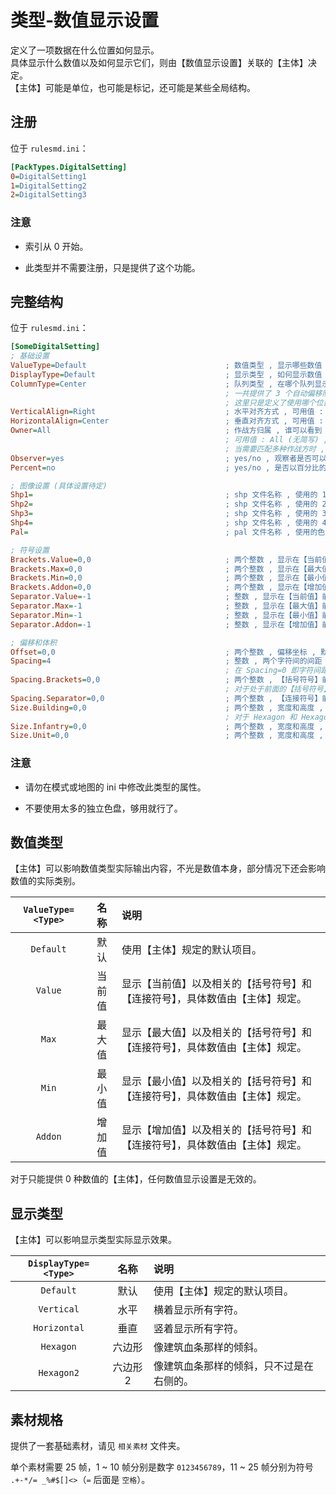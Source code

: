# 类型-数值显示设置

定义了一项数据在什么位置如何显示。  
具体显示什么数值以及如何显示它们，则由【数值显示设置】关联的【主体】决定。  
【主体】可能是单位，也可能是标记，还可能是某些全局结构。



## 注册

位于 `rulesmd.ini`：

```ini
[PackTypes.DigitalSetting]
0=DigitalSetting1
1=DigitalSetting2
2=DigitalSetting3
```

### 注意

* 索引从 0 开始。

* 此类型并不需要注册，只是提供了这个功能。



## 完整结构

位于 `rulesmd.ini`：

```ini
[SomeDigitalSetting]
; 基础设置
ValueType=Default                               ; 数值类型 , 显示哪些数值 , 具体显示的数值取决于提供数值的【主体】 , 可用值见下方表格 , 默认值是 Default
DisplayType=Default                             ; 显示类型 , 如何显示数值 , 具体显示的数值取决于提供数值的【主体】 , 可用值见下方表格 , 默认值是 Default
ColumnType=Center                               ; 队列类型 , 在哪个队列显示数值 , 可用值 : Left | L , Right | R , Center | C , 默认值是 Center (不区分大小写)
                                                ; 一共提供了 3 个自动偏移队列 , Left = 建筑血条位置 , Right = 建筑血条的水平镜像位置 (建筑右侧) , Center = 步兵和载具血条位置
                                                ; 这里只是定义了使用哪个位置队列 , 并不限制单位类型 , 建筑也可以使用 Center , 步兵和载具也可以使用 Left 和 Right
VerticalAlign=Right                             ; 水平对齐方式 , 可用值 : Left | L , Right | R , Center | C , 默认值是 Right (不区分大小写)
HorizontalAlign=Center                          ; 垂直对齐方式 , 可用值 : Top | T , Bottom | B , Center | C , 默认值是 Right (不区分大小写)
Owner=All                                       ; 作战方归属 , 谁可以看到
                                                ; 可用值 : All (无简写) , Self | S , Allies | A , Enemies | E , Neutral | N , 默认值是 All (不区分大小写)
                                                ; 当需要匹配多种作战方时 , 多个值之间使用 "," 符号连接即可 , 栗如同时匹配己方和敌方 : Self,Enemies 或 S,E (简写可以混用 , 不要有空格)
Observer=yes                                    ; yes/no , 观察者是否可以看到 , 默认值是 yes
Percent=no                                      ; yes/no , 是否以百分比的形式显示数值 , 默认值是 no

; 图像设置 (具体设置待定)
Shp1=                                           ; shp 文件名称 , 使用的 1 号素材 , 不含后缀名 , 默认值是 空 (即不显示)
Shp2=                                           ; shp 文件名称 , 使用的 2 号素材 , 不含后缀名 , 默认值是 空 (即不显示)
Shp3=                                           ; shp 文件名称 , 使用的 3 号素材 , 不含后缀名 , 默认值是 空 (即不显示)
Shp4=                                           ; shp 文件名称 , 使用的 4 号素材 , 不含后缀名 , 默认值是 空 (即不显示)
Pal=                                            ; pal 文件名称 , 使用的色盘 , 不含后缀名 , 默认值是 palette (即使用默认色盘)

; 符号设置
Brackets.Value=0,0                              ; 两个整数 , 显示在【当前值】前后的【括号符号】 , 取值范围 : 1 - 15 , 分别对应 ".+-*/= _%#$[]<>" 符号 , 0 = 不显示 , -1 = 由【主体】规定的默认值 , 默认值是 0
Brackets.Max=0,0                                ; 两个整数 , 显示在【最大值】前后的【括号符号】 , 取值范围 : 1 - 15 , 分别对应 ".+-*/= _%#$[]<>" 符号 , 0 = 不显示 , -1 = 由【主体】规定的默认值 , 默认值是 0
Brackets.Min=0,0                                ; 两个整数 , 显示在【最小值】前后的【括号符号】 , 取值范围 : 1 - 15 , 分别对应 ".+-*/= _%#$[]<>" 符号 , 0 = 不显示 , -1 = 由【主体】规定的默认值 , 默认值是 0
Brackets.Addon=0,0                              ; 两个整数 , 显示在【增加值】前后的【括号符号】 , 取值范围 : 1 - 15 , 分别对应 ".+-*/= _%#$[]<>" 符号 , 0 = 不显示 , -1 = 由【主体】规定的默认值 , 默认值是 0
Separator.Value=-1                              ; 整数 , 显示在【当前值】前面的【连接符号】 , 取值范围 : 1 - 15 , 分别对应 ".+-*/= _%#$[]<>" 符号 , 0 = 不显示 , -1 = 由【主体】规定的默认值 , 默认值是 -1
Separator.Max=-1                                ; 整数 , 显示在【最大值】前面的【连接符号】 , 取值范围 : 1 - 15 , 分别对应 ".+-*/= _%#$[]<>" 符号 , 0 = 不显示 , -1 = 由【主体】规定的默认值 , 默认值是 -1
Separator.Min=-1                                ; 整数 , 显示在【最小值】前面的【连接符号】 , 取值范围 : 1 - 15 , 分别对应 ".+-*/= _%#$[]<>" 符号 , 0 = 不显示 , -1 = 由【主体】规定的默认值 , 默认值是 -1
Separator.Addon=-1                              ; 整数 , 显示在【增加值】前面的【连接符号】 , 取值范围 : 1 - 15 , 分别对应 ".+-*/= _%#$[]<>" 符号 , 0 = 不显示 , -1 = 由【主体】规定的默认值 , 默认值是 -1

; 偏移和体积
Offset=0,0                                      ; 两个整数 , 偏移坐标 , 默认值是 0,0 , 单位 : 像素
Spacing=4                                       ; 整数 , 两个字符间的间距 , 默认值是 4 (参考于提供的基础素材) , 单位 : 像素
                                                ; 在 Spacing=0 即字符间距 0 像素 (全都重叠在一起) , Spacing=-4 即字符间距 -4 像素 (字符反着排列) , Spacing=8 即字符间距 8 像素
Spacing.Brackets=0,0                            ; 两个整数 , 【括号符号】前后的额外间距 , 默认值是 0,0 , 单位 : 像素
                                                ; 对于处于前面的【括号符号】 , 第 1 个数字是前面的额外间距 , 第 2 个是后面的 , 对于处于后面的【括号符号】则相反
Spacing.Separator=0,0                           ; 两个整数 , 【连接符号】前后的额外间距 , 默认值是 0,0 , 单位 : 像素
Size.Building=0,0                               ; 两个整数 , 宽度和高度 , 由于建筑有面积参数 , 因此这里是每个格子的宽度和高度 , 默认值是 0,0 , 单位 : 像素/格 (对应侧的边长)
                                                ; 对于 Hexagon 和 Hexagon2 显示类型 , 高度是不计入倾斜结果的 , 下同
Size.Infantry=0,0                               ; 两个整数 , 宽度和高度 , 用于步兵的短血条的情况 , 默认值是 0,0 , 单位 : 像素
Size.Unit=0,0                                   ; 两个整数 , 宽度和高度 , 用于载具的长血条的情况 , 默认值是 0,0 , 单位 : 像素
```

### 注意

* 请勿在模式或地图的 ini 中修改此类型的属性。

* 不要使用太多的独立色盘，够用就行了。



## 数值类型

【主体】可以影响数值类型实际输出内容，不光是数值本身，部分情况下还会影响数值的实际类别。

|`ValueType=<Type>`|名称|说明|
|:-:|:-:|:-|
|`Default`|默认|使用【主体】规定的默认项目。|
|`Value`|当前值|显示【当前值】以及相关的【括号符号】和【连接符号】，具体数值由【主体】规定。|
|`Max`|最大值|显示【最大值】以及相关的【括号符号】和【连接符号】，具体数值由【主体】规定。|
|`Min`|最小值|显示【最小值】以及相关的【括号符号】和【连接符号】，具体数值由【主体】规定。|
|`Addon`|增加值|显示【增加值】以及相关的【括号符号】和【连接符号】，具体数值由【主体】规定。|

对于只能提供 0 种数值的【主体】，任何数值显示设置是无效的。



## 显示类型

【主体】可以影响显示类型实际显示效果。

|`DisplayType=<Type>`|名称|说明|
|:-:|:-:|:-|
|`Default`|默认|使用【主体】规定的默认项目。|
|`Vertical`|水平|横着显示所有字符。|
|`Horizontal`|垂直|竖着显示所有字符。|
|`Hexagon`|六边形|像建筑血条那样的倾斜。|
|`Hexagon2`|六边形2|像建筑血条那样的倾斜，只不过是在右侧的。|



## 素材规格

提供了一套基础素材，请见 `相关素材` 文件夹。

单个素材需要 25 帧，1 ~ 10 帧分别是数字 `0123456789`，11 ~ 25 帧分别为符号 `.+-*/= _%#$[]<>`（`=` 后面是 `空格`）。